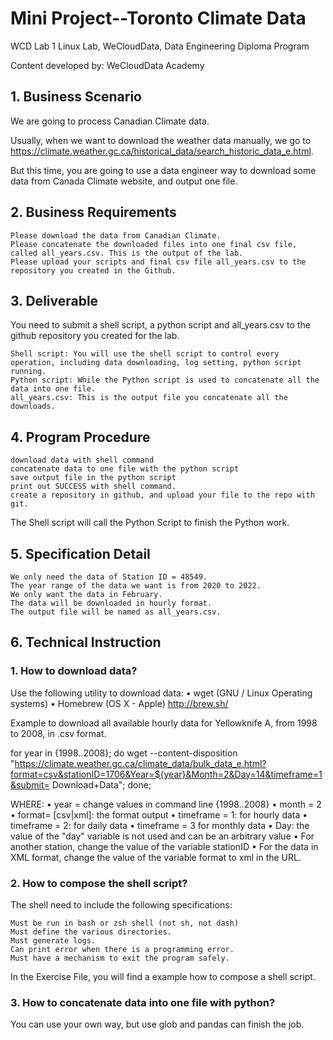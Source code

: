 # Mini Project--Toronto Climate Data
WCD Lab 1
Linux Lab, WeCloudData, Data Engineering Diploma Program

Content developed by: WeCloudData Academy


## 1. Business Scenario

We are going to process Canadian Climate data.

Usually, when we want to download the weather data manually, we go to https://climate.weather.gc.ca/historical_data/search_historic_data_e.html.

But this time, you are going to use a data engineer way to download some data from Canada Climate website, and output one file.
## 2. Business Requirements

    Please download the data from Canadian Climate.
    Please concatenate the downloaded files into one final csv file, called all_years.csv. This is the output of the lab.
    Please upload your scripts and final csv file all_years.csv to the repository you created in the Github. 

## 3. Deliverable

You need to submit a shell script, a python script and all_years.csv to the github repository you created for the lab.

    Shell script: You will use the shell script to control every operation, including data downloading, log setting, python script running.
    Python script: While the Python script is used to concatenate all the data into one file.
    all_years.csv: This is the output file you concatenate all the downloads. 

## 4. Program Procedure

    download data with shell command
    concatenate data to one file with the python script
    save output file in the python script
    print out SUCCESS with shell command.
    create a repository in github, and upload your file to the repo with git. 

The Shell script will call the Python Script to finish the Python work.
## 5. Specification Detail

    We only need the data of Station ID = 48549.
    The year range of the data we want is from 2020 to 2022.
    We only want the data in February.
    The data will be downloaded in hourly format.
    The output file will be named as all_years.csv. 

## 6. Technical Instruction

### 1. How to download data?

Use the following utility to download data:
• wget (GNU / Linux Operating systems)
• Homebrew (OS X - Apple) http://brew.sh/

Example to download all available hourly data for Yellowknife A, from 1998 to 2008, in .csv format.

for year in {1998..2008}; 
do wget  --content-disposition "https://climate.weather.gc.ca/climate_data/bulk_data_e.html?format=csv&stationID=1706&Year=${year}&Month=2&Day=14&timeframe=1&submit= Download+Data";
done;

WHERE:
• year = change values in command line {1998..2008}
• month = 2
• format= [csv|xml]: the format output
• timeframe = 1: for hourly data
• timeframe = 2: for daily data
• timeframe = 3 for monthly data
• Day: the value of the "day" variable is not used and can be an arbitrary value
• For another station, change the value of the variable stationID
• For the data in XML format, change the value of the variable format to xml in the URL.

### 2. How to compose the shell script?
The shell need to include the following specifications:

    Must be run in bash or zsh shell (not sh, not dash)
    Must define the various directories.
    Must generate logs.
    Can print error when there is a programming error.
    Must have a mechanism to exit the program safely. 

In the Exercise File, you will find a example how to compose a shell script.

### 3. How to concatenate data into one file with python?
You can use your own way, but use glob and pandas can finish the job. 
